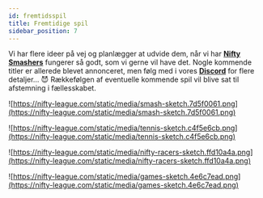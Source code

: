 ```yaml
---
id: fremtidsspil
title: Fremtidige spil
sidebar_position: 7
---
```


Vi har flere ideer på vej og planlægger at udvide dem, når vi har **[Nifty Smashers](https://nifty-league.com/games)** fungerer så godt, som vi gerne vil have det. Nogle kommende titler er allerede blevet annonceret, men følg med i vores **[Discord](https://discord.gg/niftyleague)** for flere detaljer… 😈 Rækkefølgen af eventuelle kommende spil vil blive sat til afstemning i fællesskabet.

![https://nifty-league.com/static/media/smash-sketch.7d5f0061.png](https://nifty-league.com/static/media/smash-sketch.7d5f0061.png)

![https://nifty-league.com/static/media/tennis-sketch.c4f5e6cb.png](https://nifty-league.com/static/media/tennis-sketch.c4f5e6cb.png)

![https://nifty-league.com/static/media/nifty-racers-sketch.ffd10a4a.png](https://nifty-league.com/static/media/nifty-racers-sketch.ffd10a4a.png)

![https://nifty-league.com/static/media/games-sketch.4e6c7ead.png](https://nifty-league.com/static/media/games-sketch.4e6c7ead.png)
